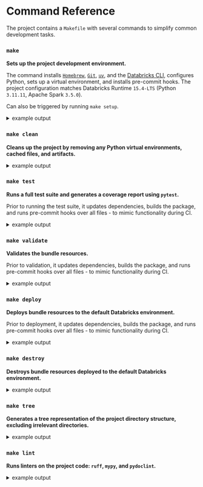 # Command Reference

The project contains a `Makefile` with several commands to simplify common development tasks.

### `make`

**Sets up the project development environment.**


The command installs [`Homebrew`](https://brew.sh), [`Git`](https://git-scm.com), [`uv`](https://github.com/astral-sh/uv), and the [Databricks CLI](https://docs.databricks.com/dev-tools/cli/databricks-cli.html), configures Python, sets up a virtual environment, and installs pre-commit hooks. The project configuration matches Databricks Runtime `15.4-LTS` (Python `3.11.11`, Apache Spark `3.5.0`).

Can also be triggered by running `make setup`.

<details>
<summary>example output</summary>

![make-setup](images/make-setup.png)
</details>

### `make clean`

**Cleans up the project by removing any Python virtual environments, cached files, and artifacts.**

<details>
<summary>example output</summary>

![make-clean](images/make-clean.png)
</details>

### `make test`

**Runs a full test suite and generates a coverage report using `pytest`.**

Prior to running the test suite, it updates dependencies, builds the package, and runs pre-commit hooks over all files - to mimic functionality during CI.

<details>
<summary>example output</summary>

![make-test](images/make-test.png)
</details>

### `make validate`

**Validates the bundle resources.**

Prior to validation, it updates dependencies, builds the package, and runs pre-commit hooks over all files - to mimic functionality during CI.

<details>
<summary>example output</summary>

![make-validate](images/make-validate.png)
</details>

### `make deploy`

**Deploys bundle resources to the default Databricks environment.**

Prior to deployment, it updates dependencies, builds the package, and runs pre-commit hooks over all files - to mimic functionality during CI.

<details>
<summary>example output</summary>

![make-deploy](images/make-deploy.png)
</details>

### `make destroy`

**Destroys bundle resources deployed to the default Databricks environment.**

<details>
<summary>example output</summary>

![make-destroy](images/make-destroy.png)
</details>

### `make tree`

**Generates a tree representation of the project directory structure, excluding irrelevant directories.**

<details>
<summary>example output</summary>

![make-tree](images/make-tree.png)
</details>

### `make lint`

**Runs linters on the project code: `ruff`, `mypy`, and `pydoclint`.**

<details>
<summary>example output</summary>

![make-lint](images/make-lint.png)
</details>
